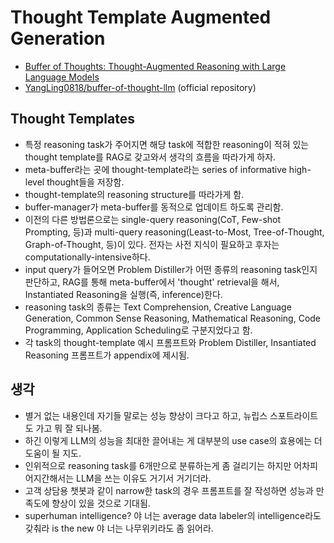 # Thought Template Augmented Generation
- [Buffer of Thoughts: Thought-Augmented Reasoning with Large Language Models](https://arxiv.org/pdf/2406.04271)
- [YangLing0818/buffer-of-thought-llm](https://github.com/YangLing0818/buffer-of-thought-llm) (official repository)

## Thought Templates
- 특정 reasoning task가 주어지면 해당 task에 적합한 reasoning이 적혀 있는 thought template를 RAG로 갖고와서 생각의 흐름을 따라가게 하자.
- meta-buffer라는 곳에 thought-template라는 series of informative high-level thought들을 저장함.
- thought-template의 reasoning structure를 따라가게 함.
- buffer-manager가 meta-buffer를 동적으로 업데이트 하도록 관리함.
- 이전의 다른 방법론으로는 single-query reasoning(CoT, Few-shot Prompting, 등)과 multi-query reasoning(Least-to-Most, Tree-of-Thought, Graph-of-Thought, 등)이 있다. 전자는 사전 지식이 필요하고 후자는 computationally-intensive하다.
- input query가 들어오면 Problem Distiller가 어떤 종류의 reasoning task인지 판단하고, RAG를 통해 meta-buffer에서 'thought' retrieval을 해서, Instantiated Reasoning을 실행(즉, inference)한다.
- reasoning task의 종류는 Text Comprehension, Creative Language Generation, Common Sense Reasoning, Mathematical Reasoning, Code Programming, Application Scheduling로 구분지었다고 함.
- 각 task의 thought-template 예시 프롬프트와 Problem Distiller, Insantiated Reasoning 프롬프트가 appendix에 제시됨.

## 생각
- 별거 없는 내용인데 자기들 말로는 성능 향상이 크다고 하고, 뉴립스 스포트라이트도 가고 뭐 잘 되나봄.
- 하긴 이렇게 LLM의 성능을 최대한 끌어내는 게 대부분의 use case의 효용에는 더 도움이 될 지도.
- 인위적으로 reasoning task를 6개만으로 분류하는게 좀 걸리기는 하지만 어차피 어지간해서는 LLM을 쓰는 이유도 거기서 거기더라.
- 고객 상담용 챗봇과 같이 narrow한 task의 경우 프롬프트를 잘 작성하면 성능과 만족도에 향상이 있을 것으로 기대됨.
- superhuman intelligence? 야 너는 average data labeler의 intelligence라도 갖춰라 is the new 야 너는 나무위키라도 좀 읽어라.
